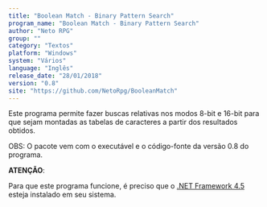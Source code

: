 ```yaml
---
title: "Boolean Match - Binary Pattern Search"
program_name: "Boolean Match - Binary Pattern Search"
author: "Neto RPG"
group: ""
category: "Textos"
platform: "Windows"
system: "Vários"
language: "Inglês"
release_date: "28/01/2018"
version: "0.8"
site: "https://github.com/NetoRpg/BooleanMatch"
---
```

Este programa permite fazer buscas relativas nos modos 8-bit e 16-bit para que sejam montadas as tabelas de caracteres a partir dos resultados obtidos.

OBS: O pacote vem com o executável e o código-fonte da versão 0.8 do programa.

<b>ATENÇÃO</b>:

Para que este programa funcione, é preciso que o <a href="https://www.microsoft.com/pt-br/download/details.aspx?id=30653">.NET Framework 4.5</a> esteja instalado em seu sistema.
